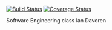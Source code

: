 [![Build Status](https://app.travis-ci.com/iandavoren/swe-django-poll.svg?branch=main)](https://app.travis-ci.com/iandavoren/swe-django-poll)
[![Coverage Status](https://coveralls.io/repos/github/iandavoren/swe-django-poll/badge.svg?branch=main)](https://coveralls.io/github/iandavoren/swe-django-poll?branch=main)


Software Engineering class 
Ian Davoren


